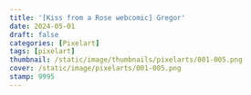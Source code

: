 ```yaml
---
title: '[Kiss from a Rose webcomic] Gregor' 
date: 2024-05-01
draft: false
categories: [Pixelart]
tags: [pixelart]
thumbnail: /static/image/thumbnails/pixelarts/001-005.png
cover: /static/image/pixelarts/001-005.png
stamp: 9995
---
```

